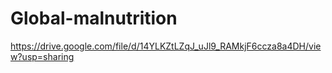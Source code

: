 # Global-malnutrition
https://drive.google.com/file/d/14YLKZtLZqJ_uJl9_RAMkjF6ccza8a4DH/view?usp=sharing

